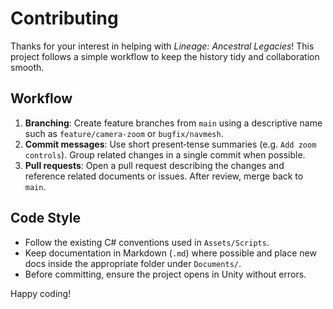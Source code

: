 # Contributing

Thanks for your interest in helping with *Lineage: Ancestral Legacies*! This project follows a simple workflow to keep the history tidy and collaboration smooth.

## Workflow

1. **Branching**: Create feature branches from `main` using a descriptive name such as `feature/camera-zoom` or `bugfix/navmesh`.
2. **Commit messages**: Use short present‑tense summaries (e.g. `Add zoom controls`). Group related changes in a single commit when possible.
3. **Pull requests**: Open a pull request describing the changes and reference related documents or issues. After review, merge back to `main`.

## Code Style

- Follow the existing C# conventions used in `Assets/Scripts`.
- Keep documentation in Markdown (`.md`) where possible and place new docs inside the appropriate folder under `Documents/`.
- Before committing, ensure the project opens in Unity without errors.

Happy coding!

